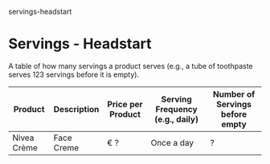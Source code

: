 servings-headstart
# Servings - Headstart

A table of how many servings a product serves (e.g., a tube of toothpaste serves 123 servings before it is empty).

| Product | Description | Price per Product | Serving Frequency (e.g., daily) | Number of Servings before empty |
| --- | --- | --- | --- | --- |
| Nivea Crème | Face Creme | € ? | Once a day | ? |


